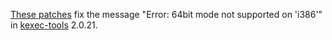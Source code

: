 [These patches](https://git.openembedded.org/meta-openembedded/tree/meta-initramfs/recipes-kernel/kexec/kexec-tools-klibc/Fix-building-on-x86_64-with-binutils-2.41.patch) fix the message "Error: 64bit mode not supported on 'i386'" in [kexec-tools](http://horms.net/projects/kexec/) 2.0.21.

